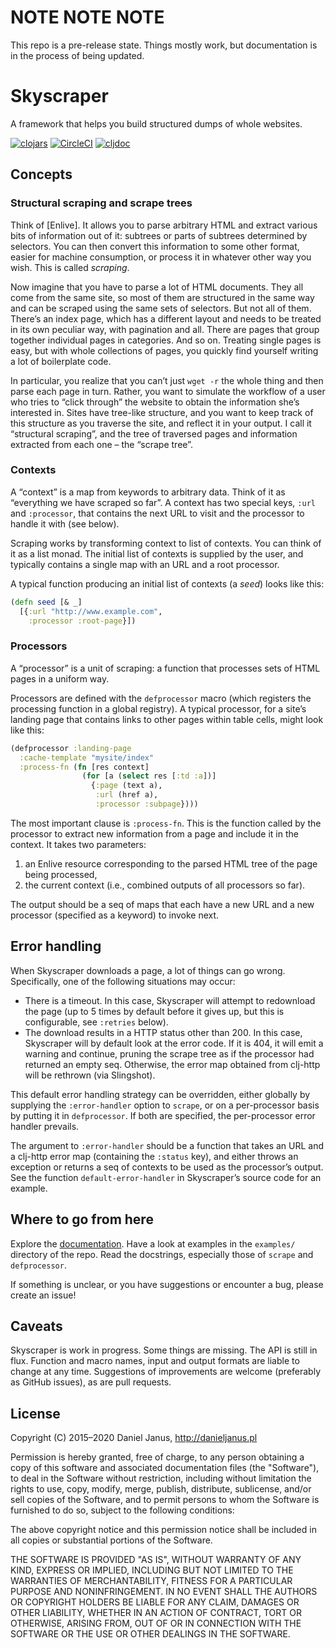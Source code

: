 # NOTE NOTE NOTE

This repo is a pre-release state. Things mostly work, but documentation is in the process of being updated.

# Skyscraper

A framework that helps you build structured dumps of whole websites.

[![clojars](https://img.shields.io/clojars/v/skyscraper.svg)](https://clojars.org/skyscraper)
[![CircleCI](https://circleci.com/gh/nathell/skyscraper.svg?style=shield)](https://circleci.com/gh/nathell/skyscraper)
[![cljdoc](https://cljdoc.org/badge/nathell/skyscraper)](https://cljdoc.org/d/skyscraper/skyscraper/CURRENT)

## Concepts

### Structural scraping and scrape trees

Think of [Enlive]. It allows you to parse arbitrary HTML and extract various bits of information out of it: subtrees or parts of subtrees determined by selectors. You can then convert this information to some other format, easier for machine consumption, or process it in whatever other way you wish. This is called _scraping_.

Now imagine that you have to parse a lot of HTML documents. They all come from the same site, so most of them are structured in the same way and can be scraped using the same sets of selectors. But not all of them. There’s an index page, which has a different layout and needs to be treated in its own peculiar way, with pagination and all. There are pages that group together individual pages in categories. And so on. Treating single pages is easy, but with whole collections of pages, you quickly find yourself writing a lot of boilerplate code.

In particular, you realize that you can’t just `wget -r` the whole thing and then parse each page in turn. Rather, you want to simulate the workflow of a user who tries to “click through” the website to obtain the information she’s interested in. Sites have tree-like structure, and you want to keep track of this structure as you traverse the site, and reflect it in your output. I call it “structural scraping”, and the tree of traversed pages and information extracted from each one – the “scrape tree”.

### Contexts

A “context” is a map from keywords to arbitrary data. Think of it as “everything we have scraped so far”. A context has two special keys, `:url` and `:processor`, that contains the next URL to visit and the processor to handle it with (see below).

Scraping works by transforming context to list of contexts. You can think of it as a list monad. The initial list of contexts is supplied by the user, and typically contains a single map with an URL and a root processor.

A typical function producing an initial list of contexts (a _seed_) looks like this:

```clojure
(defn seed [& _]
  [{:url "http://www.example.com",
    :processor :root-page}])
```

### Processors

A “processor” is a unit of scraping: a function that processes sets of HTML pages in a uniform way.

Processors are defined with the `defprocessor` macro (which registers the processing function in a global registry). A typical processor, for a site’s landing page that contains links to other pages within table cells, might look like this:

```clojure
(defprocessor :landing-page
  :cache-template "mysite/index"
  :process-fn (fn [res context]
                (for [a (select res [:td :a])]
                  {:page (text a),
                   :url (href a),
                   :processor :subpage})))
```

The most important clause is `:process-fn`. This is the function called by the processor to extract new information from a page and include it in the context. It takes two parameters:

 1. an Enlive resource corresponding to the parsed HTML tree of the page being processed,
 2. the current context (i.e., combined outputs of all processors so far).

The output should be a seq of maps that each have a new URL and a new processor (specified as a keyword) to invoke next.

## Error handling

When Skyscraper downloads a page, a lot of things can go wrong. Specifically, one of the following situations may occur:

 - There is a timeout. In this case, Skyscraper will attempt to redownload the page (up to 5 times by default before it gives up, but this is configurable, see `:retries` below).
 - The download results in a HTTP status other than 200. In this case, Skyscraper will by default look at the error code. If it is 404, it will emit a warning and continue, pruning the scrape tree as if the processor had returned an empty seq. Otherwise, the error map obtained from clj-http will be rethrown (via Slingshot).

This default error handling strategy can be overridden, either globally by supplying the `:error-handler` option to `scrape`, or on a per-processor basis by putting it in `defprocessor`. If both are specified, the per-processor error handler prevails.

The argument to `:error-handler` should be a function that takes an URL and a clj-http error map (containing the `:status` key), and either throws an exception or returns a seq of contexts to be used as the processor’s output. See the function `default-error-handler` in Skyscraper’s source code for an example.

## Where to go from here

Explore the [documentation]. Have a look at examples in the `examples/` directory of the repo. Read the docstrings, especially those of `scrape` and `defprocessor`.

If something is unclear, or you have suggestions or encounter a bug, please create an issue!

 [documentation]: https://cljdoc.org/d/skyscraper/skyscraper/

## Caveats

Skyscraper is work in progress. Some things are missing. The API is still in flux. Function and macro names, input and output formats are liable to change at any time. Suggestions of improvements are welcome (preferably as GitHub issues), as are pull requests.

## License

Copyright (C) 2015–2020 Daniel Janus, http://danieljanus.pl

Permission is hereby granted, free of charge, to any person obtaining a copy of this software and associated documentation files (the "Software"), to deal in the Software without restriction, including without limitation the rights to use, copy, modify, merge, publish, distribute, sublicense, and/or sell copies of the Software, and to permit persons to whom the Software is furnished to do so, subject to the following conditions:

The above copyright notice and this permission notice shall be included in all copies or substantial portions of the Software.

THE SOFTWARE IS PROVIDED "AS IS", WITHOUT WARRANTY OF ANY KIND, EXPRESS OR IMPLIED, INCLUDING BUT NOT LIMITED TO THE WARRANTIES OF MERCHANTABILITY, FITNESS FOR A PARTICULAR PURPOSE AND NONINFRINGEMENT. IN NO EVENT SHALL THE AUTHORS OR COPYRIGHT HOLDERS BE LIABLE FOR ANY CLAIM, DAMAGES OR OTHER LIABILITY, WHETHER IN AN ACTION OF CONTRACT, TORT OR OTHERWISE, ARISING FROM, OUT OF OR IN CONNECTION WITH THE SOFTWARE OR THE USE OR OTHER DEALINGS IN THE SOFTWARE.
